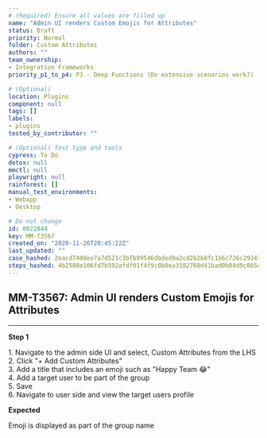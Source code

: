 ```yaml
---
# (Required) Ensure all values are filled up
name: "Admin UI renders Custom Emojis for Attributes"
status: Draft
priority: Normal
folder: Custom Attributes
authors: ""
team_ownership: 
- Integration Frameworks
priority_p1_to_p4: P3 - Deep Functions (Do extensive scenarios work?)

# (Optional)
location: Plugins
component: null
tags: []
labels: 
- plugins
tested_by_contributor: ""

# (Optional) Test type and tools
cypress: To Do
detox: null
mmctl: null
playwright: null
rainforest: []
manual_test_environments: 
- Webapp
- Desktop

# Do not change
id: 8022844
key: MM-T3567
created_on: "2020-11-26T20:45:22Z"
last_updated: ""
case_hashed: 2eacd740dee7a7d521c3bfb99546dbded9a2cd2b2b8fc1b6c726c29343d4c467dd65d1b2dbbb32d795a0e8ddeb761a4a
steps_hashed: 4b2580e106fd7b592afdf01f4f9c0b0ea3182760d41bad0b04d9c085a29fea4ae92e35a9660dbf637f972834a8c131bc
---
```


<!-- (Auto-generated) Based on frontmatter's "key" and "name" -->

## MM-T3567: Admin UI renders Custom Emojis for Attributes

---

**Step 1**

1\. Navigate to the admin side UI and select, Custom Attributes from the LHS\
2\. Click "+ Add Custom Attributes"\
3\. Add a title that includes an emoji such as "Happy Team :joy:"\
4\. Add a target user to be part of the group\
5\. Save\
6\. Navigate to user side and view the target users profile

**Expected**

Emoji is displayed as part of the group name
